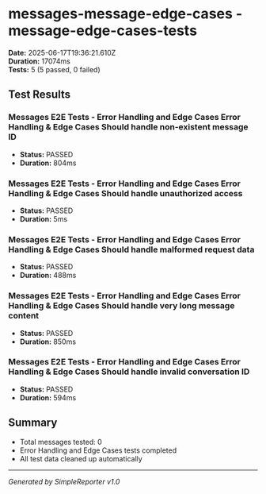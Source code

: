 # messages-message-edge-cases - message-edge-cases-tests

**Date:** 2025-06-17T19:36:21.610Z  
**Duration:** 17074ms  
**Tests:** 5 (5 passed, 0 failed)

## Test Results


### Messages E2E Tests - Error Handling and Edge Cases Error Handling & Edge Cases Should handle non-existent message ID
- **Status:** PASSED
- **Duration:** 804ms



### Messages E2E Tests - Error Handling and Edge Cases Error Handling & Edge Cases Should handle unauthorized access
- **Status:** PASSED
- **Duration:** 5ms



### Messages E2E Tests - Error Handling and Edge Cases Error Handling & Edge Cases Should handle malformed request data
- **Status:** PASSED
- **Duration:** 488ms



### Messages E2E Tests - Error Handling and Edge Cases Error Handling & Edge Cases Should handle very long message content
- **Status:** PASSED
- **Duration:** 850ms



### Messages E2E Tests - Error Handling and Edge Cases Error Handling & Edge Cases Should handle invalid conversation ID
- **Status:** PASSED
- **Duration:** 594ms



## Summary

- Total messages tested: 0
- Error Handling and Edge Cases tests completed
- All test data cleaned up automatically

---
*Generated by SimpleReporter v1.0*
